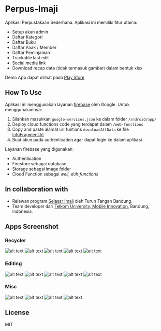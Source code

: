 # Perpus-Imaji

Aplikasi Perpustakaan Sederhana. Aplikasi ini memiliki fitur utama:

- Setup akun admin
- Daftar Kategori
- Daftar Buku
- Daftar Anak / Member
- Daftar Peminjaman
- Trackable last edit
- Social media link
- Download recap data (tidak termasuk gambar) dalam bentuk xlsx

Demo App dapat dilihat pada [Play Store](https://play.google.com/store/apps/details?id=com.selasarimaji.perpus)

## How To Use

Aplikasi ini menggunakan layanan [firebase](firebase.com) oleh Google. Untuk menggunakannya:

1. Silahkan masukkan `google-services.json` ke dalam folder `/android/app/`
2. Deploy cloud functions code yang terdapat dalam `/web-functions`
4. Copy and paste alamat url funtions `downloadAllData` ke file [InfoFragment.kt](https://github.com/alifgiant/Perpus-Imaji/blob/54ecfb72e8cb045d1fefc078e0350c8b15b15a95/android/app/src/main/java/com/selasarimaji/perpus/view/fragment/InfoFragment.kt#L33)
3. Buat akun pada authentication agar dapat login ke dalam aplikasi

Layanan firebase yang digunakan:

- Authentication
- Firestore sebagai database
- Storage sebagai image folder
- Cloud Function sebagai _well, duh functions_

## In collaboration with

- Relawan program [Selasar Imaji](https://www.instagram.com/selasarimaji/) oleh Turun Tangan Bandung.
- Team developer dari [Telkom University, Mobile Innovation](https://www.instagram.com/motionlab_/), Bandung, Indonesia.

## Apps Screenshot

### Recycler

![alt text][category-recycler]
![alt text][book-recycler] 
![alt text][kid-recycler]
![alt text][borrow-recycler]
![alt text][inspect-recycler]

### Editing

![alt text][category-editing]
![alt text][book-editing] 
![alt text][kid-editing]
![alt text][borrow-editing]
![alt text][picker-editing]

### Misc

![alt text][login-misc] 
![alt text][reset-misc]
![alt text][search-misc]
![alt text][delete-misc]

## License

MIT

<!-- recycler -->
[category-recycler]: https://github.com/alifgiant/Perpus-Imaji/blob/v1-release/images/recycler/category.png "Category Recycler"
[book-recycler]: https://github.com/alifgiant/Perpus-Imaji/blob/v1-release/images/recycler/book.png "Book Recycler"
[kid-recycler]: https://github.com/alifgiant/Perpus-Imaji/blob/v1-release/images/recycler/kid.png "Kid Recycler"
[borrow-recycler]: https://github.com/alifgiant/Perpus-Imaji/blob/v1-release/images/recycler/borrow.png "Borrow Recycler"
[inspect-recycler]: https://github.com/alifgiant/Perpus-Imaji/blob/v1-release/images/recycler/inspect.png "Inspect Recycler"

<!-- editing -->
[category-editing]: https://github.com/alifgiant/Perpus-Imaji/blob/v1-release/images/editing/category.png "Category Editing"
[book-editing]: https://github.com/alifgiant/Perpus-Imaji/blob/v1-release/images/editing/book.png "Book Editing"
[kid-editing]: https://github.com/alifgiant/Perpus-Imaji/blob/v1-release/images/editing/kid.png "Kid Editing"
[borrow-editing]: https://github.com/alifgiant/Perpus-Imaji/blob/v1-release/images/editing/borrow.png "Borrow Editing"
[picker-editing]: https://github.com/alifgiant/Perpus-Imaji/blob/v1-release/images/editing/picker.png "Picker Editing"

<!-- misc -->
[delete-misc]: https://github.com/alifgiant/Perpus-Imaji/blob/v1-release/images/misc/delete.png "Delete Misc"
[login-misc]: https://github.com/alifgiant/Perpus-Imaji/blob/v1-release/images/misc/login.png "Login Misc"
[reset-misc]: https://github.com/alifgiant/Perpus-Imaji/blob/v1-release/images/misc/reset.png "Reset Misc"
[search-misc]: https://github.com/alifgiant/Perpus-Imaji/blob/v1-release/images/misc/search.png "Search Misc"

